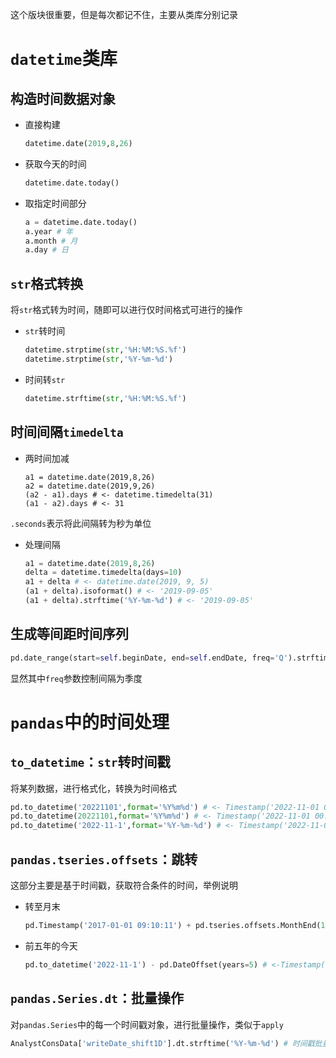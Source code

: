 这个版块很重要，但是每次都记不住，主要从类库分别记录

# `datetime`类库

## 构造时间数据对象

- 直接构建

  ```python
  datetime.date(2019,8,26)
  ```

- 获取今天的时间

  ```python
  datetime.date.today()
  ```

- 取指定时间部分

  ```python
  a = datetime.date.today()
  a.year # 年
  a.month # 月
  a.day # 日
  ```

## `str`格式转换

将`str`格式转为时间，随即可以进行仅时间格式可进行的操作

- `str`转时间

  ```python
  datetime.strptime(str,'%H:%M:%S.%f')
  datetime.strptime(str,'%Y-%m-%d')
  ```

- 时间转`str`

  ```python
  datetime.strftime(str,'%H:%M:%S.%f')
  ```

## 时间间隔`timedelta`

- 两时间加减

  ```
  a1 = datetime.date(2019,8,26)
  a2 = datetime.date(2019,9,26)
  (a2 - a1).days # <- datetime.timedelta(31)
  (a1 - a2).days # <- 31
  ```

`.seconds`表示将此间隔转为秒为单位

- 处理间隔

  ```python
  a1 = datetime.date(2019,8,26)
  delta = datetime.timedelta(days=10)
  a1 + delta # <- datetime.date(2019, 9, 5)
  (a1 + delta).isoformat() # <- '2019-09-05'
  (a1 + delta).strftime('%Y-%m-%d') # <- '2019-09-05'
  ```

## 生成等间距时间序列

```python
pd.date_range(start=self.beginDate, end=self.endDate, freq='Q').strftime('%Y%m%d').tolist()
```

显然其中`freq`参数控制间隔为季度

# `pandas`中的时间处理

## `to_datetime`：`str`转时间戳

将某列数据，进行格式化，转换为时间格式

```python
pd.to_datetime('20221101',format='%Y%m%d') # <- Timestamp('2022-11-01 00:00:00')
pd.to_datetime(20221101,format='%Y%m%d') # <- Timestamp('2022-11-01 00:00:00')
pd.to_datetime('2022-11-1',format='%Y-%m-%d') # <- Timestamp('2022-11-01 00:00:00')
```

## `pandas.tseries.offsets`：跳转

这部分主要是基于时间戳，获取符合条件的时间，举例说明

- 转至月末

  ```python
  pd.Timestamp('2017-01-01 09:10:11') + pd.tseries.offsets.MonthEnd(1)
  ```

- 前五年的今天

  ```python
  pd.to_datetime('2022-11-1') - pd.DateOffset(years=5) # <-Timestamp('2017-11-01 00:00:00')
  ```

## `pandas.Series.dt`：批量操作

对`pandas.Series`中的每一个时间戳对象，进行批量操作，类似于`apply`

```python
AnalystConsData['writeDate_shift1D'].dt.strftime('%Y-%m-%d') # 时间戳批量转回str
```